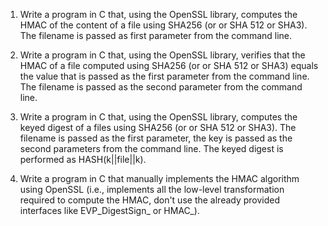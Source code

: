 1. Write a program in C that, using the OpenSSL library, computes the HMAC of the content of a file using SHA256 (or or SHA 512 or SHA3).
The filename is passed as first parameter from the command line.

2. Write a program in C that, using the OpenSSL library, verifies that the HMAC of a file computed using SHA256 (or or SHA 512 or SHA3) equals the value that is passed as the first parameter from the command line.
The filename is passed as the second parameter from the command line.


3. Write a program in C that, using the OpenSSL library, computes the keyed digest of a files using SHA256 (or or SHA 512 or SHA3).
The filename is passed as the first parameter, the key is passed as the  second parameters from the command line.
The keyed digest is performed as HASH(k||file||k).

4. Write a program in C that manually implements the HMAC algorithm using OpenSSL (i.e., implements all the low-level transformation required to compute the HMAC, don't use the already provided interfaces like EVP_DigestSign_ or HMAC_).